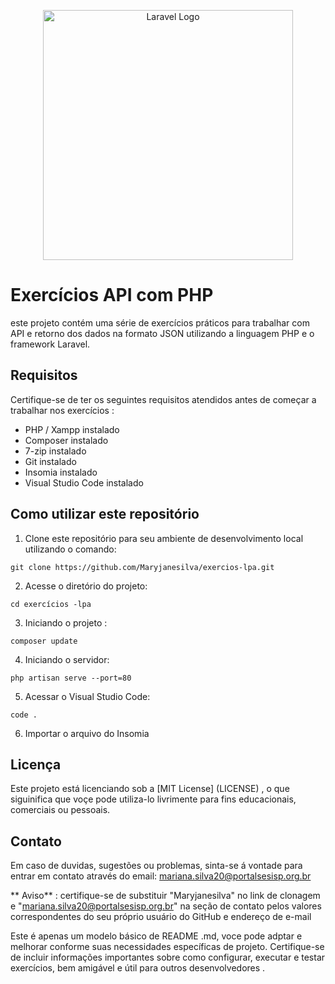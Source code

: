 <p align="center"><a href="https://laravel.com" target="_blank"><img src="https://raw.githubusercontent.com/laravel/art/master/logo-lockup/5%20SVG/2%20CMYK/1%20Full%20Color/laravel-logolockup-cmyk-red.svg" width="400" alt="Laravel Logo"></a></p>

# Exercícios API com PHP
este projeto contém uma série de exercícios práticos para trabalhar com API e retorno dos dados na formato JSON utilizando a linguagem PHP e o framework Laravel.


## Requisitos 
Certifique-se de ter os seguintes requisitos atendidos antes de começar a trabalhar nos exercícios :
* PHP  / Xampp instalado
* Composer instalado
* 7-zip instalado
* Git instalado
* Insomia instalado
* Visual Studio Code instalado
## Como utilizar este repositório

1. Clone este repositório para seu ambiente de desenvolvimento local utilizando o comando:

```
git clone https://github.com/Maryjanesilva/exercios-lpa.git

```
2.   Acesse o diretório do projeto:

```
cd exercícios -lpa

```
3. Iniciando o projeto :

```
composer update

```
4. Iniciando o servidor:

```
php artisan serve --port=80

```
5. Acessar o Visual Studio Code:

```
code .

```
6. Importar o arquivo do Insomia 

## Licença
Este projeto está licenciando sob a [MIT License] (LICENSE) ,
o que siguinifica que voçe pode utiliza-lo livrimente para fins educacionais, comerciais ou pessoais.

##  Contato 
Em caso de duvidas, sugestões ou problemas, sinta-se á vontade para entrar em contato através do email: mariana.silva20@portalsesisp.org.br

** Aviso** : certifique-se de substituir "Maryjanesilva" no link de clonagem e "mariana.silva20@portalsesisp.org.br" na seção de contato pelos valores correspondentes do seu próprio usuário do GitHub e endereço de e-mail

Este é apenas um modelo básico de README .md, voce pode adptar e melhorar conforme suas necessidades específicas de projeto. Certifique-se de incluir informações importantes sobre como configurar, executar e testar exercícios, bem amigável e útil para outros desenvolvedores .
